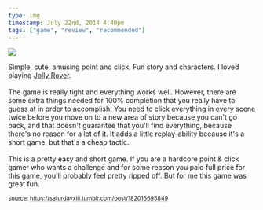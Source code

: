 ```yaml
---
type: img
timestamp: July 22nd, 2014 4:40pm
tags: ["game", "review", "recommended"]
---
```

<img src="https://saturdayxiii.github.io/media/182016695849.jpg"/>

Simple, cute, amusing point and click. Fun story and characters. I loved playing <a href="https://store.steampowered.com/app/58200/Jolly_Rover/" target="_blank">Jolly Rover</a>.<br/><br/>The game is really tight and everything works well. However, there are some extra things needed for 100% completion that you really have to guess at in order to accomplish. You need to click everything in every scene twice before you move on to a new area of story because you can't go back, and that doesn't guarantee that you'll find everything, because there's no reason for a lot of it. It adds a little replay-ability because it's a short game, but that's a cheap tactic.<br/><br/>This is a pretty easy and short game. If you are a hardcore point &amp; click gamer who wants a challenge and for some reason you paid full price for this game, you'll probably feel pretty ripped off. But for me this game was great fun.
<br/>
 
  
<small>source: https://saturdayxiii.tumblr.com/post/182016695849</small>